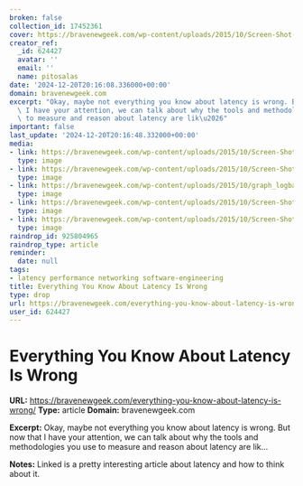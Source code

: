 ```yaml
---
broken: false
collection_id: 17452361
cover: https://bravenewgeek.com/wp-content/uploads/2015/10/Screen-Shot-2015-10-04-at-4.32.24-PM.png
creator_ref:
  _id: 624427
  avatar: ''
  email: ''
  name: pitosalas
date: '2024-12-20T20:16:08.336000+00:00'
domain: bravenewgeek.com
excerpt: "Okay, maybe not everything you know about latency is wrong. But now that\
  \ I have your attention, we can talk about why the tools and methodologies you use\
  \ to measure and reason about latency are lik\u2026"
important: false
last_update: '2024-12-20T20:16:48.332000+00:00'
media:
- link: https://bravenewgeek.com/wp-content/uploads/2015/10/Screen-Shot-2015-10-04-at-4.32.24-PM.png?w=640
  type: image
- link: https://bravenewgeek.com/wp-content/uploads/2015/10/Screen-Shot-2015-10-04-at-4.32.24-PM.png
  type: image
- link: https://bravenewgeek.com/wp-content/uploads/2015/10/graph_logbase10_ms.png
  type: image
- link: https://bravenewgeek.com/wp-content/uploads/2015/10/Screen-Shot-2015-10-04-at-6.15.24-PM.png
  type: image
- link: https://bravenewgeek.com/wp-content/uploads/2015/10/Screen-Shot-2015-10-04-at-7.29.09-PM.png
  type: image
raindrop_id: 925804965
raindrop_type: article
reminder:
  date: null
tags:
- latency performance networking software-engineering
title: Everything You Know About Latency Is Wrong
type: drop
url: https://bravenewgeek.com/everything-you-know-about-latency-is-wrong/
user_id: 624427
---
```


# Everything You Know About Latency Is Wrong

**URL:** https://bravenewgeek.com/everything-you-know-about-latency-is-wrong/
**Type:** article
**Domain:** bravenewgeek.com

**Excerpt:** Okay, maybe not everything you know about latency is wrong. But now that I have your attention, we can talk about why the tools and methodologies you use to measure and reason about latency are lik…

**Notes:**
Linked is a pretty interesting article about latency and how to think about it.
